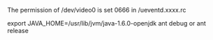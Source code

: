 The permission of /dev/video0 is set 0666 in /ueventd.xxxx.rc

export JAVA_HOME=/usr/lib/jvm/java-1.6.0-openjdk
ant debug or ant release


